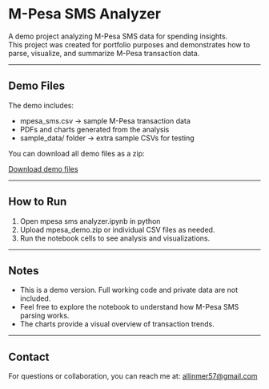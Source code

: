 # M-Pesa SMS Analyzer

A demo project analyzing M-Pesa SMS data for spending insights.  
This project was created for portfolio purposes and demonstrates how to parse, visualize, and summarize M-Pesa transaction data.

---

## Demo Files

The demo includes:

- mpesa_sms.csv → sample M-Pesa transaction data  
- PDFs and charts generated from the analysis  
- sample_data/ folder → extra sample CSVs for testing  

You can download all demo files as a zip:

[Download demo files](mpesa_demo.zip)

---

## How to Run

1. Open mpesa sms analyzer.ipynb in python 
2. Upload mpesa_demo.zip or individual CSV files as needed.  
3. Run the notebook cells to see analysis and visualizations.  

---

## Notes

- This is a demo version. Full working code and private data are not included.  
- Feel free to explore the notebook to understand how M-Pesa SMS parsing works.  
- The charts provide a visual overview of transaction trends.  

---

## Contact

For questions or collaboration, you can reach me at: allinmer57@gmail.com
